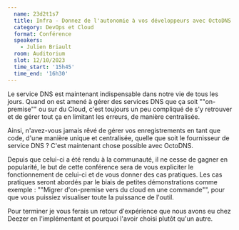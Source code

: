 ```yaml
---
  name: 23d2t1s7
  title: Infra - Donnez de l'autonomie à vos développeurs avec OctoDNS
  category: DevOps et Cloud
  format: Conférence
  speakers: 
    - Julien Briault
  room: Auditorium
  slot: 12/10/2023
  time_start: '15h45'
  time_end: '16h30'
---
```

Le service DNS est maintenant indispensable dans notre vie de tous les jours.
Quand on est amené à gérer des services DNS que ça soit ""on-premise"" ou sur du Cloud, c'est toujours un peu compliqué de s'y retrouver et de gérer tout ça en limitant les erreurs, de manière centralisée.

Ainsi, n'avez-vous jamais rêvé de gérer vos enregistrements en tant que code, d'une manière unique et centralisée, quelle que soit le fournisseur de service DNS ? C'est maintenant chose possible avec OctoDNS.

Depuis que celui-ci a été rendu à la communauté, il ne cesse de gagner en popularité, le but de cette conférence sera de vous expliciter le fonctionnement de celui-ci et de vous donner des cas pratiques.
Les cas pratiques seront abordés par le biais de petites démonstrations comme exemple : ""Migrer d'on-premise vers du cloud en une commande"", pour que vous puissiez visualiser toute la puissance de l'outil.

Pour terminer je vous ferais un retour d'expérience que nous avons eu chez Deezer en l'implémentant et pourquoi l'avoir choisi plutôt qu'un autre.
